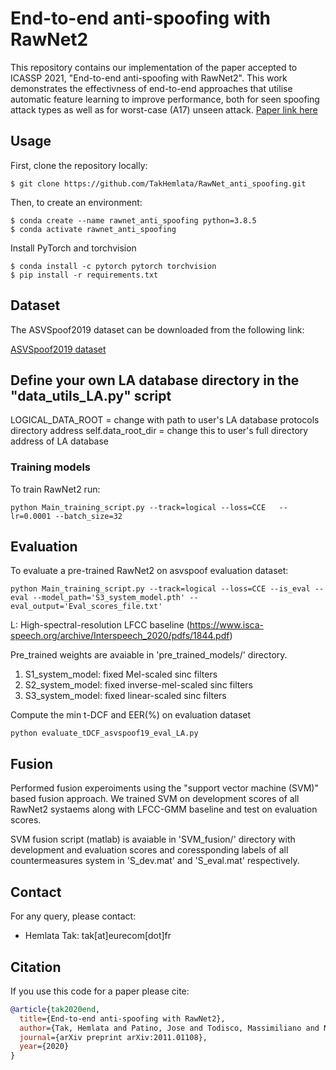 End-to-end anti-spoofing with RawNet2
===============
This repository contains our implementation of the paper accepted to ICASSP 2021, "End-to-end anti-spoofing with RawNet2". This work demonstrates the effectivness of end-to-end approaches that utilise automatic feature learning to improve performance, both for seen spoofing attack types as well as for worst-case (A17) unseen attack.
[Paper link here](https://arxiv.org/abs/2011.01108)

## Usage
First, clone the repository locally:
```
$ git clone https://github.com/TakHemlata/RawNet_anti_spoofing.git
```
Then, to create an environment:

```
$ conda create --name rawnet_anti_spoofing python=3.8.5
$ conda activate rawnet_anti_spoofing
```
Install PyTorch and torchvision 
```
$ conda install -c pytorch pytorch torchvision
$ pip install -r requirements.txt
```


## Dataset

The ASVSpoof2019  dataset can be downloaded from the following link:

[ASVSpoof2019 dataset](https://datashare.is.ed.ac.uk/handle/10283/3336)

## Define your own LA database directory in the "data_utils_LA.py" script

LOGICAL_DATA_ROOT  = change with path to user's LA database protocols directory address
self.data_root_dir = change this to user's full directory address of LA database


### Training models
To train RawNet2 run:
```
python Main_training_script.py --track=logical --loss=CCE   --lr=0.0001 --batch_size=32
```

## Evaluation
To evaluate a pre-trained RawNet2 on asvspoof evaluation dataset:

```
python Main_training_script.py --track=logical --loss=CCE --is_eval --eval --model_path='S3_system_model.pth' --eval_output='Eval_scores_file.txt'
```
L: High-spectral-resolution LFCC baseline (https://www.isca-speech.org/archive/Interspeech_2020/pdfs/1844.pdf)


Pre_trained weights are avaiable in 'pre_trained_models/'  directory.
1. S1_system_model: fixed Mel-scaled sinc filters
2. S2_system_model: fixed inverse-mel-scaled sinc filters
3. S3_system_model: fixed linear-scaled sinc filters

Compute the min t-DCF and EER(%) on evaluation dataset

```
python evaluate_tDCF_asvspoof19_eval_LA.py 
``` 
## Fusion
Performed fusion experoiments using the "support vector machine (SVM)"  based fusion approach. We trained SVM on development scores of all RawNet2 systaems along with LFCC-GMM baseline and test on evaluation scores.

SVM fusion script (matlab) is avaiable in 'SVM_fusion/' directory with development and evaluation scores and coressponding labels of all countermeasures system in 'S_dev.mat' and 'S_eval.mat' respectively.

## Contact
For any query, please contact:
- Hemlata Tak: tak[at]eurecom[dot]fr
## Citation
If you use this code for a paper please cite:
```bibtex
@article{tak2020end,
  title={End-to-end anti-spoofing with RawNet2},
  author={Tak, Hemlata and Patino, Jose and Todisco, Massimiliano and Nautsch, Andreas and Evans, Nicholas and Larcher, Anthony},
  journal={arXiv preprint arXiv:2011.01108},
  year={2020}
}
```


